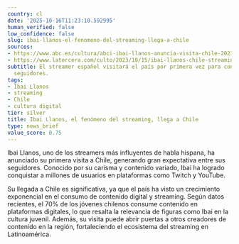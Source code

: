 ```yaml
---
country: cl
date: '2025-10-16T11:23:10.592995'
human_verified: false
low_confidence: false
slug: ibai-llanos-el-fenomeno-del-streaming-llega-a-chile
sources:
- https://www.abc.es/cultura/abci-ibai-llanos-anuncia-visita-chile-202310150000_noticia.html
- https://www.latercera.com/culto/2023/10/15/ibai-llanos-chile-streaming/
subtitle: El streamer español visitará el país por primera vez para conectar con sus
  seguidores.
tags:
- Ibai Llanos
- streaming
- Chile
- cultura digital
tier: silver
title: Ibai Llanos, el fenómeno del streaming, llega a Chile
type: news_brief
value_score: 0.75
---
```


<p>Ibai Llanos, uno de los streamers más influyentes de habla hispana, ha anunciado su primera visita a Chile, generando gran expectativa entre sus seguidores. Conocido por su carisma y contenido variado, Ibai ha logrado conquistar a millones de usuarios en plataformas como Twitch y YouTube.</p><p>Su llegada a Chile es significativa, ya que el país ha visto un crecimiento exponencial en el consumo de contenido digital y streaming. Según datos recientes, el 70% de los jóvenes chilenos consume contenido en plataformas digitales, lo que resalta la relevancia de figuras como Ibai en la cultura juvenil. Además, su visita puede abrir puertas a otros creadores de contenido en la región, fortaleciendo el ecosistema del streaming en Latinoamérica.</p>